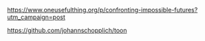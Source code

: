 https://www.oneusefulthing.org/p/confronting-impossible-futures?utm_campaign=post

https://github.com/johannschopplich/toon
